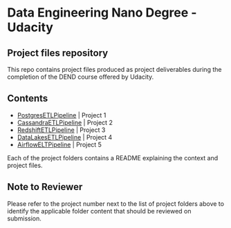 # Data Engineering Nano Degree - Udacity
## Project files repository

This repo contains project files produced as project deliverables during the completion of the DEND course
offered by Udacity.

## Contents
- [PostgresETLPipeline](https://github.com/coetzeevs/udacity/tree/master/PostgresETLPipeline)  | Project 1
- [CassandraETLPipeline](https://github.com/coetzeevs/udacity/tree/master/CassandraETLPipeline) | Project 2
- [RedshiftETLPipeline](https://github.com/coetzeevs/udacity/tree/master/RedshiftETLPipeline)  | Project 3
- [DataLakesETLPipeline](https://github.com/coetzeevs/udacity/tree/master/DataLakesETLPipeline) | Project 4
- [AirflowELTPipeline](https://github.com/coetzeevs/udacity/tree/master/AirflowETLPipeline) | Project 5

Each of the project folders contains a README explaining the context and project files.

## Note to Reviewer
Please refer to the project number next to the list of project folders above to identify the 
applicable folder content that should be reviewed on submission. 
